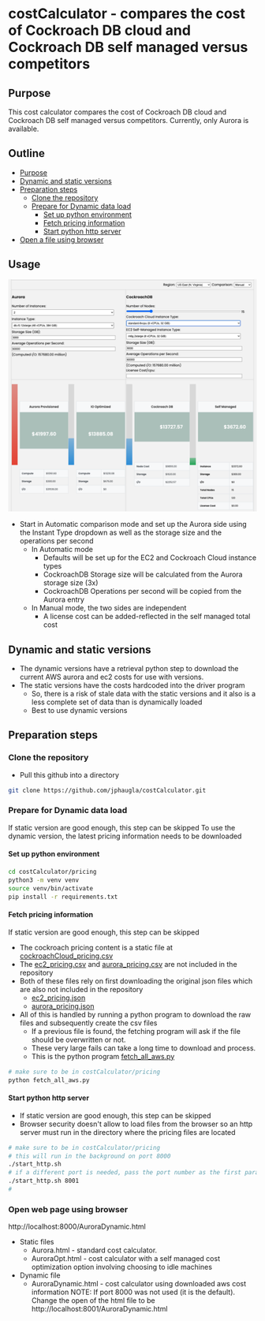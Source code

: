 # costCalculator - compares the cost of Cockroach DB cloud and Cockroach DB self managed versus competitors
## Purpose
This cost calculator compares the cost of Cockroach DB cloud and Cockroach DB self managed versus competitors.  Currently, only Aurora is available.
## Outline
- [Purpose](#purpose)
- [Dynamic and static versions](#dynamic-and-static-versions)
- [Preparation steps](#preparation-steps)
  - [Clone the repository](#clone-the-repository)
  - [Prepare for Dynamic data load](#prepare-for-dynamic-data-load)
    - [Set up python environment](#set-up-python-environment)
    - [Fetch pricing information](#fetch-pricing-information)
    - [Start python http server](#start-python-http-server)
- [Open a file using browser](#open-a-file-using-browser)
## Usage
![](resources/CostCalculator.png)
* Start in Automatic comparison mode and set up the Aurora side using the Instant Type dropdown as well as the storage size and the operations per second
  * In Automatic mode
    * Defaults will be set up for the EC2 and Cockroach Cloud instance types
    * CockroachDB Storage size will be calculated from the Aurora storage size (3x)
    * CockroachDB Operations per second will be copied from the Aurora entry
  * In Manual mode, the two sides are independent
    * A license cost can be added-reflected in the self managed total cost
## Dynamic and static versions
* The dynamic versions have a retrieval python step to download the current AWS aurora and ec2 costs for use with versions.
* The static versions have the costs hardcoded into the driver program
  * So, there is a risk of stale data with the static versions and it also is a less complete set of data than is dynamically loaded
  * Best to use dynamic versions

## Preparation steps
### Clone the repository
* Pull this github into a directory
```bash
git clone https://github.com/jphaugla/costCalculator.git
```
### Prepare for Dynamic data load
If static version are good enough, this step can be skipped
To use the dynamic version, the latest pricing information needs to be downloaded
#### Set up python environment
```bash
cd costCalculator/pricing
python3 -m venv venv
source venv/bin/activate
pip install -r requirements.txt
```
#### Fetch pricing information
If static version are good enough, this step can be skipped
* The cockroach pricing content is a static file at [cockroachCloud_pricing.csv](pricing/cockroachCloud_pricing.csv)
* The [ec2_pricing.csv](pricing/ec2_pricing.csv) and [aurora_pricing.csv](pricing/aurora_pricing.csv) are not included in the repository
* Both of these files rely on first downloading the original json files which are also not included in the repository
  * [ec2_pricing.json](pricing/ec2_pricing_raw.json)
  * [aurora_pricing.json](pricing/aurora_pricing_raw.json) 
* All of this is handled by running a python program to download the raw files and subsequently create the csv files
  * If a previous file is found, the fetching program will ask if the file should be overwritten or not.  
  * These  very large fails can take a long time to download and process.
  * This is the python program [fetch_all_aws.py](pricing/fetch_all_aws.py)
```bash
# make sure to be in costCalculator/pricing
python fetch_all_aws.py
  ```
#### Start python http server
* If static version are good enough, this step can be skipped
* Browser security doesn't allow to load files from the browser so an http server must run in the directory where the pricing files are located
```bash
# make sure to be in costCalculator/pricing
# this will run in the background on port 8000
./start_http.sh
# if a different port is needed, pass the port number as the first parameter to the start_http.sh script
./start_http.sh 8001
# 
  ```
### Open web page  using browser
http://localhost:8000/AuroraDynamic.html
* Static files
  * Aurora.html - standard cost calculator. 
  * AuroraOpt.html - cost calculator with a self managed cost optimization option involving choosing to idle machines
* Dynamic file
  * AuroraDynamic.html - cost calculator using downloaded aws cost information
NOTE:  If port 8000 was not used (it is the default).  Change the open of the html file to be
http://localhost:8001/AuroraDynamic.html
